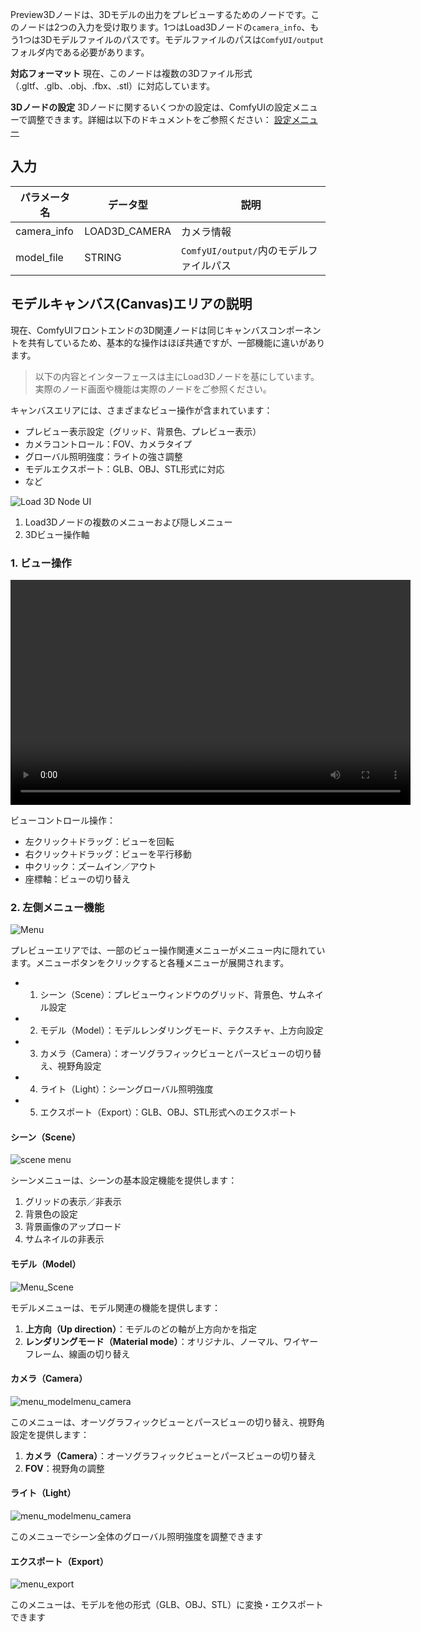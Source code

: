 Preview3Dノードは、3Dモデルの出力をプレビューするためのノードです。このノードは2つの入力を受け取ります。1つはLoad3Dノードの`camera_info`、もう1つは3Dモデルファイルのパスです。モデルファイルのパスは`ComfyUI/output`フォルダ内である必要があります。

**対応フォーマット**
現在、このノードは複数の3Dファイル形式（.gltf、.glb、.obj、.fbx、.stl）に対応しています。

**3Dノードの設定**
3Dノードに関するいくつかの設定は、ComfyUIの設定メニューで調整できます。詳細は以下のドキュメントをご参照ください：
[設定メニュー](https://docs.comfy.org/interface/settings/3d)

## 入力

| パラメータ名        | データ型        | 説明                     |
|--------------|------------|--------------------------|
| camera_info  | LOAD3D_CAMERA | カメラ情報               |
| model_file   | STRING | `ComfyUI/output/`内のモデルファイルパス |

## モデルキャンバス(Canvas)エリアの説明

現在、ComfyUIフロントエンドの3D関連ノードは同じキャンバスコンポーネントを共有しているため、基本的な操作はほぼ共通ですが、一部機能に違いがあります。

> 以下の内容とインターフェースは主にLoad3Dノードを基にしています。実際のノード画面や機能は実際のノードをご参照ください。

キャンバスエリアには、さまざまなビュー操作が含まれています：

- プレビュー表示設定（グリッド、背景色、プレビュー表示）
- カメラコントロール：FOV、カメラタイプ
- グローバル照明強度：ライトの強さ調整
- モデルエクスポート：GLB、OBJ、STL形式に対応
- など

![Load 3D Node UI](./asset/preview3d_canvas.jpg)

1. Load3Dノードの複数のメニューおよび隠しメニュー
2. 3Dビュー操作軸

### 1. ビュー操作

<video controls width="640" height="360">
  <source src="../Load3D/asset/view_operations.mp4" type="video/mp4">
  お使いのブラウザは動画再生に対応していません。
</video>

ビューコントロール操作：

- 左クリック＋ドラッグ：ビューを回転
- 右クリック＋ドラッグ：ビューを平行移動
- 中クリック：ズームイン／アウト
- 座標軸：ビューの切り替え

### 2. 左側メニュー機能

![Menu](../Load3D/asset/menu.webp)

プレビューエリアでは、一部のビュー操作関連メニューがメニュー内に隠れています。メニューボタンをクリックすると各種メニューが展開されます。

- 1. シーン（Scene）：プレビューウィンドウのグリッド、背景色、サムネイル設定
- 2. モデル（Model）：モデルレンダリングモード、テクスチャ、上方向設定
- 3. カメラ（Camera）：オーソグラフィックビューとパースビューの切り替え、視野角設定
- 4. ライト（Light）：シーングローバル照明強度
- 5. エクスポート（Export）：GLB、OBJ、STL形式へのエクスポート

#### シーン（Scene）

![scene menu](../Load3D/asset/menu_scene.webp)

シーンメニューは、シーンの基本設定機能を提供します：

1. グリッドの表示／非表示
2. 背景色の設定
3. 背景画像のアップロード
4. サムネイルの非表示

#### モデル（Model）

![Menu_Scene](../Load3D/asset/menu_model.webp)

モデルメニューは、モデル関連の機能を提供します：

1. **上方向（Up direction）**：モデルのどの軸が上方向かを指定
2. **レンダリングモード（Material mode）**：オリジナル、ノーマル、ワイヤーフレーム、線画の切り替え

#### カメラ（Camera）

![menu_modelmenu_camera](../Load3D/asset/menu_camera.webp)

このメニューは、オーソグラフィックビューとパースビューの切り替え、視野角設定を提供します：

1. **カメラ（Camera）**：オーソグラフィックビューとパースビューの切り替え
2. **FOV**：視野角の調整

#### ライト（Light）

![menu_modelmenu_camera](../Load3D/asset/menu_light.webp)

このメニューでシーン全体のグローバル照明強度を調整できます

#### エクスポート（Export）

![menu_export](../Load3D/asset/menu_export.webp)

このメニューは、モデルを他の形式（GLB、OBJ、STL）に変換・エクスポートできます
